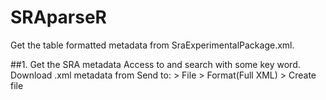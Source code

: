 # SRAparseR
Get the table formatted metadata from SraExperimentalPackage.xml.

##1. Get the SRA metadata
Access to [](https://www.ncbi.nlm.nih.gov/sra) and search with some key word.
Download .xml metadata from Send to: > File > Format(Full XML) > Create file
